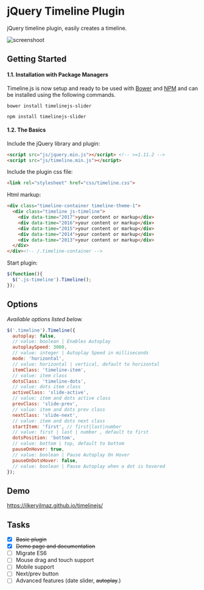 # jQuery Timeline Plugin
jQuery timeline plugin, easily creates a timeline.

![screenshoot](https://raw.githubusercontent.com/ilkeryilmaz/timelinejs/master/demo/img/example.png)

## Getting Started

#### 1.1. Installation with Package Managers
Timeline.js is now setup and ready to be used with [Bower](https://bower.io/) and [NPM](https://www.npmjs.com/package/timelinejs-slider) and can be installed using the following commands.

```shell
bower install timelinejs-slider
```

```shell
npm install timelinejs-slider
```

#### 1.2. The Basics
Include the jQuery library and plugin:

```html
<script src="js/jquery.min.js"></script> <!-- >=1.11.2 -->
<script src="js/timeline.min.js"></script>
```

Include the plugin css file:

```html
<link rel="stylesheet" href="css/timeline.css">
```


Html markup:

```html
<div class="timeline-container timeline-theme-1">
  <div class="timeline js-timeline">
    <div data-time="2017">your content or markup</div>
    <div data-time="2016">your content or markup</div>
    <div data-time="2015">your content or markup</div>
    <div data-time="2014">your content or markup</div>
    <div data-time="2013">your content or markup</div>
  </div>
</div><!-- /.timeline-container -->
```


Start plugin:

```js
$(function(){
  $('.js-timeline').Timeline();
});
```


## Options

_Available options listed below._
```js
$('.timeline').Timeline({
  autoplay: false,
  // value: boolean | Enables Autoplay
  autoplaySpeed: 3000,
  // value: integer | Autoplay Speed in milliseconds
  mode: 'horizontal',
  // value: horizontal | vertical, default to horizontal
  itemClass: 'timeline-item',
  // value: item class
  dotsClass: 'timeline-dots',
  // value: dots item class
  activeClass: 'slide-active',
  // value: item and dots active class
  prevClass: 'slide-prev',
  // value: item and dots prev class
  nextClass: 'slide-next',
  // value: item and dots next class
  startItem: 'first', // first|last|number
  // value: first | last | number , default to first
  dotsPosition: 'bottom',
  // value: bottom | top, default to bottom
  pauseOnHover: true,
  // value: boolean | Pause Autoplay On Hover
  pauseOnDotsHover: false,
  // value: boolean | Pause Autoplay when a dot is hovered
});
```


## Demo

https://ilkeryilmaz.github.io/timelinejs/


## Tasks 

- [x] ~~Basic plugin~~
- [x] ~~Demo page and documentation~~
- [ ] Migrate ES6
- [ ] Mouse drag and touch support
- [ ] Mobile support
- [ ] Next/prev button
- [ ] Advanced features (date slider, ~~autoplay~~.)

